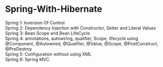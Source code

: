 # Spring-With-Hibernate

Spring 1: Inversion Of Control <br/>
Spring 2: Dependency Injection with Constructor, Setter and Literal Values <br/>
Spring 3: Bean Scope and Bean LifeCycle <br/>
Spring 4: annotations, autowiring, qualifier, Scope,  lifecycle using @Component, @Autowired, @Qualifier, @Value, @Scope, @PostConstruct, @PreDestroy <br/>
Spring 5: Configuration without using XML <br/>
Spring 6: Spring MVC <br/>

